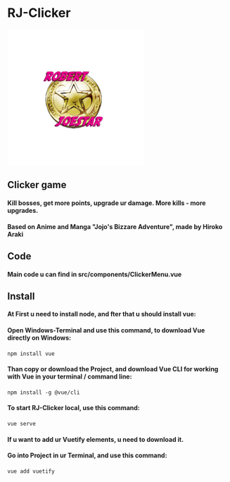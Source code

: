 # RJ-Clicker

![alt logo](src/assets/pics/rj-logo.png)

## Clicker game
#### Kill bosses, get more points, upgrade ur damage. More kills - more upgrades.
#### Based on Anime and Manga "Jojo's Bizzare Adventure", made by Hiroko Araki

## Code
#### Main code u can find in src/components/ClickerMenu.vue


## Install

#### At First u need to install node, and fter that u should install vue:

#### Open Windows-Terminal and use this command, to download Vue directly on Windows:

```
npm install vue
```

#### Than copy or download the Project, and download Vue CLI for working with Vue in your terminal / command line:

```
npm install -g @vue/cli
```

#### To start RJ-Clicker local, use this command:

```
vue serve
```

#### If u want to add ur Vuetify elements, u need to download it.
#### Go into Project in ur Terminal, and use this command:

```
vue add vuetify
```

